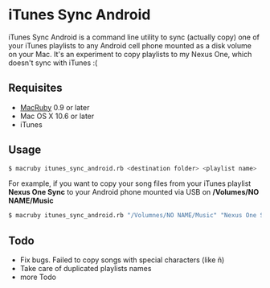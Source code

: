 iTunes Sync Android
===================
iTunes Sync Android is a command line utility to sync (actually copy) one of your iTunes playlists to any Android cell phone mounted as a disk volume on your Mac. It's an experiment to copy playlists to my Nexus One, which doesn't sync with iTunes :(

## Requisites
* [MacRuby](http://www.macruby.org/) 0.9 or later
* Mac OS X 10.6 or later
* iTunes

## Usage

```bash
$ macruby itunes_sync_android.rb <destination folder> <playlist name>
```

For example, if you want to copy your song files from your iTunes playlist **Nexus One Sync** to your Android phone mounted via USB on **/Volumes/NO NAME/Music**

```bash
$ macruby itunes_sync_android.rb "/Volumnes/NO NAME/Music" "Nexus One Sync"
```

## Todo
* Fix bugs. Failed to copy songs with special characters (like ñ)
* Take care of duplicated playlists names
* more Todo